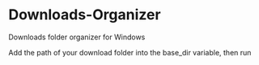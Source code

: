 # Downloads-Organizer
Downloads folder organizer for Windows

Add the path of your download folder into the base_dir variable, then run 
